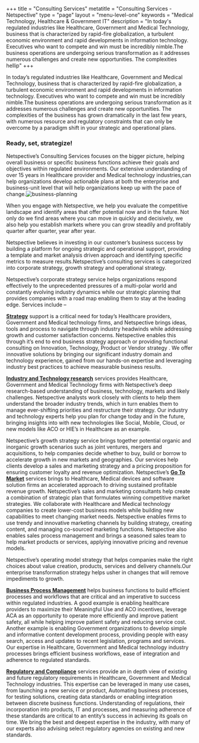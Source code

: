 +++
title  = "Consulting Services"
metatitle = "Consulting Services - Netspective"
type   = "page"
layout = "menu-level-one"
keywords = "Medical Technology, Healthcare & Government IT"
description = "In today's regulated industries like Healthcare, Government and Medical Technology, business that is characterized by rapid-fire globalization, a turbulent economic environment and rapid developments in information technology. Executives who want to compete and win must be incredibly nimble.The business operations are undergoing serious transformation as it addresses numerous challenges and create new opportunities. The complexities hellip"
+++

In today’s regulated industries like Healthcare, Government and Medical Technology, business that is characterized by rapid-fire globalization, a turbulent economic environment and rapid developments in information technology. Executives who want to compete and win must be incredibly nimble.The business operations are undergoing serious transformation as it addresses numerous challenges and create new opportunities. The complexities of the business has grown dramatically in the last few years, with numerous resource and regulatory constraints that can only be overcome by a paradigm shift in your strategic and operational plans.

### Ready, set, strategize!

Netspective’s Consulting Services focuses on the bigger picture, helping overall business or specific business functions achieve their goals and objectives within regulated environments. Our extensive understanding of over 15 years in Healthcare provider and Medical technology industries,can help organizations develop actionable plans at both the enterprise and business-unit level that will help organizations keep up with the pace of change.![business-planning](/img/consulting-services/business-planning.jpg#right)

When you engage with Netspective, we help you evaluate the competitive landscape and identify areas that offer potential now and in the future. Not only do we find areas where you can move in quickly and decisively, we also help you establish markets where you can grow steadily and profitably quarter after quarter, year after year.

Netspective believes in investing in our customer’s business success by building a platform for ongoing strategic and operational support, providing a template and market analysis driven approach and identifying specific metrics to measure results.Netspective’s consulting services is categorized into corporate strategy, growth strategy and operational strategy.

Netspective’s corporate strategy service helps organizations respond effectively to the unprecedented pressures of a multi-polar world and constantly evolving industry dynamics while our strategic planning that provides companies with a road map enabling them to stay at the leading edge. Services include –

**[Strategy](/consulting-services/strategy/)** support is a critical need for today’s Healthcare providers, Government and Medical technology firms, and Netspective brings ideas, tools and process to navigate through industry headwinds while addressing growth and customer satisfaction concerns. Netspective enables this through it’s end to end business strategy approach or providing functional consulting on Innovation, Technology, Product or Vendor strategy . We offer innovative solutions by bringing our significant industry domain and technology experience, gained from our hands-on expertise and leveraging industry best practices to achieve measurable business results.

**[Industry and Technology research](/consulting-services/industry-and-technology-research/)** services provides Healthcare, Government and Medical Technology firms with Netspective’s deep research-based understanding of business, technology, markets and likely challenges. Netspective analysts work closely with clients to help them understand the broader industry trends, which in turn enables them to manage ever-shifting priorities and restructure their strategy. Our industry and technology experts help you plan for change today and in the future, bringing insights into with new technologies like Social, Mobile, Cloud, or new models like ACO or HIE’s in Healthcare as an example.

Netspective’s growth strategy service brings together potential organic and inorganic growth scenarios such as joint ventures, mergers and acquisitions, to help companies decide whether to buy, build or borrow to accelerate growth in new markets and geographies. Our services help clients develop a sales and marketing strategy and a pricing proposition for ensuring customer loyalty and revenue optimization. Netspective’s **[Go To Market](/consulting-services/go-to-market/)** services brings to Healthcare, Medical devices and software solution firms an accelerated approach to driving sustained profitable revenue growth. Netspective’s sales and marketing consultants help create a combination of strategic plan that formulates winning competitive market strategies. We collaborate with Healthcare and Medical technology companies to create lower-cost business models while building new capabilities to meet changing market needs. Netspective enables firms to use trendy and innovative marketing channels by building strategy, creating content, and managing co-sourced marketing functions. Netspective also enables sales process management and brings a seasoned sales team to help market products or services, applying innovative pricing and revenue models.

Netspective’s operating model strategy that helps companies make the right choices about value creation, products, services and delivery channels.Our enterprise transformation strategy helps usher in changes that will remove impediments to growth.

**[Business Process Management](/consulting-services/business-process-management/)** helps business functions to build efficient processes and workflows that are critical and an imperative to success within regulated industries. A good example is enabling healthcare providers to maximize their Meaningful Use and ACO incentives, leverage ACA as an opportunity to operate more efficiently and improve patient safety, all while helping improve patient safety and reducing service cost. Another example is enabling Government organizations to develop simple and informative content development process, providing people with easy search, access and updates to recent legislation, programs and services. Our expertise in Healthcare, Government and Medical technology industry processes brings efficient business workflows, ease of integration and adherence to regulated standards.

[**Regulatory and Compliance**](/consulting-services/regulatory-compliance-standards/) services provide an in depth view of existing and future regulatory requirements in Healthcare, Government and Medical Technology industries. This expertise can be leveraged in many use cases, from launching a new service or product, Automating business processes, for testing solutions, creating data standards or enabling integration between discrete business functions. Understanding of regulations, their incorporation into products, IT and processes, and measuring adherence of these standards are critical to an entity’s success in achieving its goals on time. We bring the best and deepest expertise in the industry, with many of our experts also advising select regulatory agencies on existing and new standards.